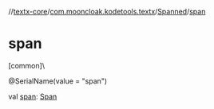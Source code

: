 //[textx-core](../../../index.md)/[com.mooncloak.kodetools.textx](../index.md)/[Spanned](index.md)/[span](span.md)

# span

[common]\

@SerialName(value = &quot;span&quot;)

val [span](span.md): [Span](index.md)
